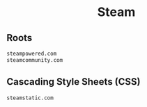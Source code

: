 


<h1 align="center">Steam</h1>  


## Roots


```html
steampowered.com
steamcommunity.com
```  


## Cascading Style Sheets (CSS)


```html
steamstatic.com
```  

<br>
